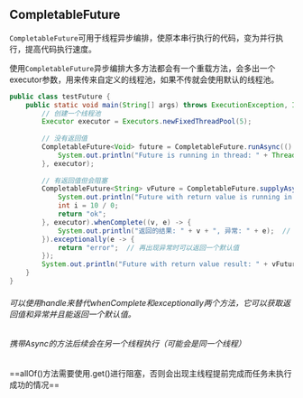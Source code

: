 ## CompletableFuture

`CompletableFuture`可用于线程异步编排，使原本串行执行的代码，变为并行执行，提高代码执行速度。

使用`CompletableFuture`异步编排大多方法都会有一个重载方法，会多出一个executor参数，用来传来自定义的线程池，如果不传就会使用默认的线程池。

```java
public class testFuture {
    public static void main(String[] args) throws ExecutionException, InterruptedException {
        // 创建一个线程池
        Executor executor = Executors.newFixedThreadPool(5);
        
        // 没有返回值
        CompletableFuture<Void> future = CompletableFuture.runAsync(() -> {
            System.out.println("Future is running in thread: " + Thread.currentThread().getName());
        }, executor);
        
        // 有返回值但会阻塞
        CompletableFuture<String> vFuture = CompletableFuture.supplyAsync(() -> {
            System.out.println("Future with return value is running in thread: " + Thread.currentThread().getName());
            int i = 10 / 0;
            return "ok";
        }, executor).whenComplete((v, e) -> {
            System.out.println("返回的结果: " + v + ", 异常: " + e);  // 可以获取返回的结果和异常
        }).exceptionally(e -> {
            return "error";  // 再出现异常时可以返回一个默认值
        });
        System.out.println("Future with return value result: " + vFuture.get());
    }
}
```

###### 可以使用handle来替代whenComplete和exceptionally两个方法，它可以获取返回值和异常并且能返回一个默认值。

###### 携带Async的方法后续会在另一个线程执行（可能会是同一个线程）



==allOf()方法需要使用.get()进行阻塞，否则会出现主线程提前完成而任务未执行成功的情况==